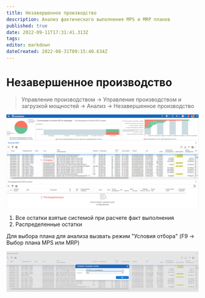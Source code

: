 ```yaml
---
title: Незавершенное производство
description: Анализ фактического выполнения MPS и MRP планов
published: true
date: 2022-09-11T17:31:41.313Z
tags: 
editor: markdown
dateCreated: 2022-08-31T09:15:40.634Z
---
```


# Незавершенное производство

>Управление производством → Управление производством и загрузкой мощностей → Анализ → Незавершенное производство


![](<../../assets/image (173).png>)

1. Все остатки взятые системой при расчете факт выполнения
2. Распределенные остатки

Для выбора плана для анализа вызвать режим "Условия отбора" (F9 -> Выбор плана MPS или MRP)

![](<../../assets/image (155).png>)
